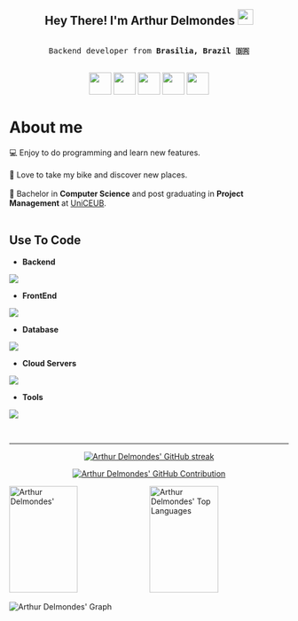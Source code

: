 <!-- Intro  -->
<h2 align="center">
  Hey There! I'm Arthur Delmondes
  <img src="https://media.giphy.com/media/hvRJCLFzcasrR4ia7z/giphy.gif" width="28">
</h2>

<p align="center"> 
  <samp>
    <br>
    Backend developer from <b>Brasilia, Brazil 🇧🇷</b>
    <br>
    <br>
  </samp>
</p>

<p align="center">
  <a href="https://www.linkedin.com/in/arthur-delmondes" target="blank"><img src="https://go-skill-icons.vercel.app/api/icons?i=linkedin" height=40 withd=40 /></a>
  <a href="https://github.com/atr321" target="blank"><img src="https://go-skill-icons.vercel.app/api/icons?i=github" height=40 withd=40 /></a>
  <a href="mailto:arthur.e.d@hotmail.com" target="blank"><img src="https://go-skill-icons.vercel.app/api/icons?i=gmail" height=40 withd=40 /></a>
  <a href="https://www.instagram.com/arthur_delmondes" target="blank"><img src="https://go-skill-icons.vercel.app/api/icons?i=instagram" height=40 withd=40 /></a>
  <a href="https://www.youtube.com/@rotasdesconhecidas" target="blank"><img src="https://go-skill-icons.vercel.app/api/icons?i=youtube" height=40 withd=40 /></a>

<!-- About Section -->
# About me

💻️ Enjoy to do programming and learn new features.<br/><br/>
🛵 Love to take my bike and discover new places.<br/><br/>
🏫 Bachelor in **Computer Science** and post graduating in **Project Management** at [UniCEUB](https://www.uniceub.br/).<br/><br/>

## Use To Code

- **Backend**

<p align="left">
  <a href="https://github.com/LelouchFR/skill-icons">
    <img src="https://go-skill-icons.vercel.app/api/icons?i=nodejs,nestjs,adonis,golang&perline=8" />
  </a>
</p>

- **FrontEnd**

<p align="left">
  <a href="https://github.com/LelouchFR/skill-icons">
    <img src="https://go-skill-icons.vercel.app/api/icons?i=js,ts,react&perline=8" />
  </a>
</p>

- **Database**

<p align="left">
  <a href="https://github.com/LelouchFR/skill-icons">
    <img src="https://go-skill-icons.vercel.app/api/icons?i=mysql,postgresql,mongodb" />
  </a>
</p>

- **Cloud Servers**

<p align="left">
  <a href="https://github.com/LelouchFR/skill-icons">
    <img src="https://go-skill-icons.vercel.app/api/icons?i=aws" />
  </a>
</p>

- **Tools**

<p align="left">
  <a href="https://github.com/LelouchFR/skill-icons">
    <img src="https://go-skill-icons.vercel.app/api/icons?i=docker,githubactions,swagger,postman,insomnia,linux,sentry,git,github,gitlab,figma&perline=5" />
  </a>
</p>

<br/>

<hr/>

<p align="center">
  <a href="https://github.com/atr321">
    <img src="https://github-readme-streak-stats.herokuapp.com/?user=atr321&theme=radical&border=7F3FBF&background=0D1117" alt="Arthur Delmondes'  GitHub streak"/>
  </a>
</p>

<p align="center">
  <a href="https://github.com/atr321">
    <img src="https://github-profile-summary-cards.vercel.app/api/cards/profile-details?username=atr321&theme=radical" alt="Arthur Delmondes' GitHub Contribution"/>
  </a>
</p>

<a> 
    <a href="https://github.com/atr321"><img alt="Arthur Delmondes'" src="https://denvercoder1-github-readme-stats.vercel.app/api?username=atr321&show_icons=true&count_private=true&theme=react&border_color=7F3FBF&bg_color=0D1117&title_color=F85D7F&icon_color=F8D866" height="192px" width="49.5%"/></a>
  <a href="https://github.com/atr321"><img alt="Arthur Delmondes' Top Languages" src="https://denvercoder1-github-readme-stats.vercel.app/api/top-langs/?username=atr321&langs_count=8&layout=compact&theme=react&border_color=7F3FBF&bg_color=0D1117&title_color=F85D7F&icon_color=F8D866" height="192px" width="49.5%"/></a>
  <br/>
</a>


![Arthur Delmondes' Graph](https://github-readme-activity-graph.vercel.app/graph?username=atr321&custom_title=Arthur%20Delmondes'%20GitHub%20Activity%20Graph&bg_color=0D1117&color=7F3FBF&line=7F3FBF&point=7F3FBF&area_color=FFFFFF&title_color=FFFFFF&area=true)

